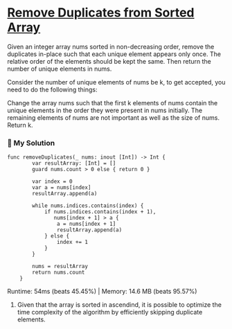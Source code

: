 # [Remove Duplicates from Sorted Array](https://leetcode.com/explore/interview/card/top-interview-questions-easy/92/array/727/)

Given an integer array nums sorted in non-decreasing order, remove the duplicates in-place such that each unique element appears only once. The relative order of the elements should be kept the same. Then return the number of unique elements in nums.

Consider the number of unique elements of nums be k, to get accepted, you need to do the following things:

Change the array nums such that the first k elements of nums contain the unique elements in the order they were present in nums initially. The remaining elements of nums are not important as well as the size of nums.
Return k.

### 📌 My Solution

```
func removeDuplicates(_ nums: inout [Int]) -> Int {
        var resultArray: [Int] = []
        guard nums.count > 0 else { return 0 }

        var index = 0
        var a = nums[index]
        resultArray.append(a)

        while nums.indices.contains(index) {
            if nums.indices.contains(index + 1),
               nums[index + 1] > a {
                a = nums[index + 1]
                resultArray.append(a)
            } else {
                index += 1
            }
        }

        nums = resultArray
        return nums.count
    }
```
Runtime: 54ms (beats 45.45%) | Memory: 14.6 MB (beats 95.57%)

1. Given that the array is sorted in ascendind, it is possible to optimize the time complexity of the algorithm by efficiently skipping duplicate elements.

